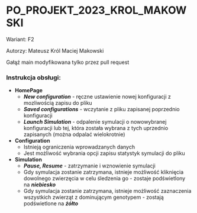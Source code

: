 # PO_PROJEKT_2023_KROL_MAKOWSKI

Wariant: F2 

Autorzy: 
Mateusz Król 
Maciej Makowski 

Gałąź main modyfikowana tylko przez pull request

### Instrukcja obsługi:
- **HomePage**
    - ***New configuration*** - ręczne ustawienie nowej konfiguracji z mozliwością zapisu do pliku
    - ***Saved configurations*** - wczytanie z pliku zapisanej poprzednio konfiguracji
    - ***Launch Simulation*** - odpalenie symulacji o nowowybranej konfiguracji lub tej, która została wybrana z tych uprzednio zapisanych (można odpalać wielokrotnie)
- **Configuration**
    - Istnieją ograniczenia wprowadzanych danych
    - Jest możliwość wybrania opcji zapisu statystyk symulacji do pliku
- **Simulation**
    - ***Pause, Resume*** - zatrzymanie i wznowienie symulacji
    - Gdy symulacja zostanie zatrzymana, istnieje możliwość kliknięcia dowolnego zwierzęcia w celu śledzenia go - zostaje podświetlony na ***niebiesko***
    - Gdy symulacja zostanie zatrzymana, istnieje możliwość zaznaczenia wszystkich zwierząt z dominującym genotypem - zostają podświetlone na ***żółto***